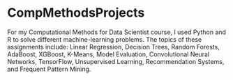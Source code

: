 # CompMethodsProjects
For my Computational Methods for Data Scientist course, I used Python and R to solve different machine-learning problems. The topics of these assignments include: 
Linear Regression, Decision Trees, Random Forests, AdaBoost, XGBoost, K-Means, Model Evaluation, Convolutional Neural Networks, TensorFlow, Unsupervised Learning, Recommendation Systems, and Frequent Pattern Mining. 

